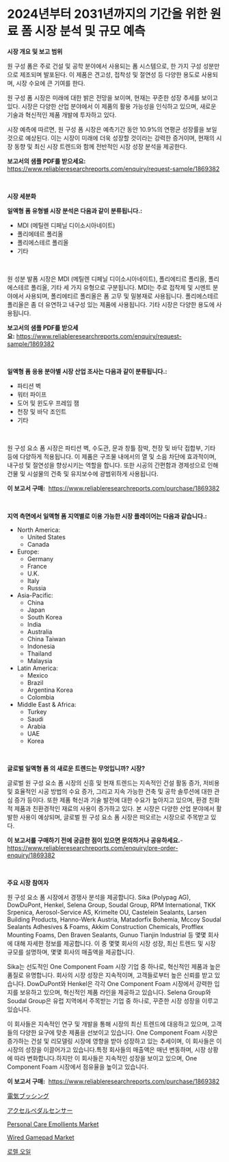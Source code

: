 <p><h1>2024년부터 2031년까지의 기간을 위한 원료 폼 시장 분석 및 규모 예측</h1></p><p><strong>시장 개요 및 보고 범위</strong></p>
<p><p>원 구성 폼은 주로 건설 및 공학 분야에서 사용되는 폼 시스템으로, 한 가지 구성 성분만으로 제조되며 발포된다. 이 제품은 견고성, 접착성 및 절연성 등 다양한 용도로 사용되며, 시장 수요에 큰 기여를 한다.</p><p>원 구성 폼 시장은 미래에 대한 밝은 전망을 보이며, 현재는 꾸준한 성장 추세를 보이고 있다. 시장은 다양한 산업 분야에서 이 제품의 활용 가능성을 인식하고 있으며, 새로운 기술과 혁신적인 제품 개발에 투자하고 있다.</p><p>시장 예측에 따르면, 원 구성 폼 시장은 예측기간 동안 10.9%의 연평균 성장률을 보일 것으로 예상된다. 이는 시장이 미래에 더욱 성장할 것이라는 강력한 증거이며, 현재의 시장 동향 및 최신 시장 트렌드와 함께 전반적인 시장 성장 분석을 제공한다.</p></p>
<p><strong>보고서의 샘플 PDF를 받으세요:</strong> <a href="https://www.reliableresearchreports.com/enquiry/request-sample/1869382">https://www.reliableresearchreports.com/enquiry/request-sample/1869382</a></p>
<p>&nbsp;</p>
<p><strong>시장 세분화</strong></p>
<p><strong>일액형 폼 유형별 시장 분석은 다음과 같이 분류됩니다.:</strong></p>
<p><ul><li>MDI (메틸렌 디페닐 디이소시아네이트)</li><li>폴리에테르 폴리올</li><li>폴리에스테르 폴리올</li><li>기타</li></ul></p>
<p>&nbsp;</p>
<p><p>원 성분 발폼 시장은 MDI (메틸렌 디페닐 디이소시아네이트), 폴리에티르 폴리올, 폴리에스테르 폴리올, 기타 세 가지 유형으로 구분됩니다. MDI는 주로 접착제 및 시멘트 분야에서 사용되며, 폴리에티르 폴리올은 폼 고무 및 밀봉재로 사용됩니다. 폴리에스테르 폴리올은 좀 더 유연하고 내구성 있는 제품에 사용됩니다. 기타 시장은 다양한 용도에 사용됩니다.</p></p>
<p><strong>보고서의 샘플 PDF를 받으세요:</strong>&nbsp;<a href="https://www.reliableresearchreports.com/enquiry/request-sample/1869382">https://www.reliableresearchreports.com/enquiry/request-sample/1869382</a></p>
<p>&nbsp;</p>
<p><strong> 일액형 폼 응용 분야별 시장 산업 조사는 다음과 같이 분류됩니다.:</strong></p>
<p><ul><li>파티션 벽</li><li>워터 파이프</li><li>도어 및 윈도우 프레임 잼</li><li>천장 및 바닥 조인트</li><li>기타</li></ul></p>
<p>&nbsp;</p>
<p><p>원 구성 요소 폼 시장은 파티션 벽, 수도관, 문과 창틀 잠박, 천장 및 바닥 접합부, 기타 등에 다양하게 적용됩니다. 이 제품은 구조물 내에서의 열 및 소음 차단에 효과적이며, 내구성 및 절연성을 향상시키는 역할을 합니다. 또한 시공의 간편함과 경제성으로 인해 건물 및 시설물의 건축 및 유지보수에 광범위하게 사용됩니다.</p></p>
<p><strong>이 보고서 구매:</strong>&nbsp; <a href="https://www.reliableresearchreports.com/purchase/1869382">https://www.reliableresearchreports.com/purchase/1869382</a></p>
<p>&nbsp;</p>
<p><strong>지역 측면에서 일액형 폼 지역별로 이용 가능한 시장 플레이어는 다음과 같습니다.:</strong></p>
<p><ul>
    <li>
        North America:
        <ul>
            <li>United States</li>
            <li>Canada</li>
        </ul>
    </li>
    <li>
        Europe:
        <ul>
            <li>Germany</li>
            <li>France</li>
            <li>U.K.</li>
            <li>Italy</li>
            <li>Russia</li>
        </ul>
    </li>
    <li>
        Asia-Pacific:
        <ul>
            <li>China</li>
            <li>Japan</li>
            <li>South Korea</li>
            <li>India</li>
            <li>Australia</li>
            <li>China Taiwan</li>
            <li>Indonesia</li>
            <li>Thailand</li>
            <li>Malaysia</li>
        </ul>
    </li>
    <li>
        Latin America:
        <ul>
            <li>Mexico</li>
            <li>Brazil</li>
            <li>Argentina Korea</li>
            <li>Colombia</li>
        </ul>
    </li>
    <li>
        Middle East & Africa:
        <ul>
            <li>Turkey</li>
            <li>Saudi</li>
            <li>Arabia</li>
            <li>UAE</li>
            <li>Korea</li>
        </ul>
    </li>
    </ul></p>
<p>&nbsp;</p>
<p><strong>글로벌 일액형 폼 의 새로운 트렌드는 무엇입니까? 시장?</strong></p>
<p><p>글로벌 원 구성 요소 폼 시장의 신흥 및 현재 트렌드는 지속적인 건설 활동 증가, 저비용 및 효율적인 시공 방법의 수요 증가, 그리고 지속 가능한 건축 및 공학 솔루션에 대한 관심 증가 등이다. 또한 제품 혁신과 기술 발전에 대한 수요가 높아지고 있으며, 환경 친화적 제품과 친환경적인 재료의 사용이 증가하고 있다. 본 시장은 다양한 산업 분야에서 활발한 사용이 예상되며, 글로벌 원 구성 요소 폼 시장은 떠오르는 시장으로 주목받고 있다.</p></p>
<p><strong>이 보고서를 구매하기 전에 궁금한 점이 있으면 문의하거나 공유하세요.</strong>- <a href="https://www.reliableresearchreports.com/enquiry/pre-order-enquiry/1869382">https://www.reliableresearchreports.com/enquiry/pre-order-enquiry/1869382</a></p>
<p>&nbsp;</p>
<p><strong>주요 시장 참여자</strong></p>
<p><p>원 구성 요소 폼 시장에서 경쟁사 분석을 제공합니다. Sika (Polypag AG), DowDuPont, Henkel, Selena Group, Soudal Group, RPM International, TKK Srpenica, Aerosol-Service AS, Krimelte OU, Castelein Sealants, Larsen Building Products, Hanno-Werk Austria, Matadorfix Bohemia, Mccoy Soudal Sealants Adhesives & Foams, Akkim Construction Chemicals, Profflex Mounting Foams, Den Braven Sealants, Gunuo Tianjin Industrial 등 몇몇 회사에 대해 자세한 정보를 제공합니다. 이 중 몇몇 회사의 시장 성장, 최신 트렌드 및 시장 규모를 설명하며, 몇몇 회사의 매출액을 제공합니다.</p><p>Sika는 선도적인 One Component Foam 시장 기업 중 하나로, 혁신적인 제품과 높은 품질로 유명합니다. 회사의 시장 성장은 지속적이며, 고객들로부터 높은 신뢰를 받고 있습니다. DowDuPont와 Henkel은 각각 One Component Foam 시장에서 강력한 입지를 보유하고 있으며, 혁신적인 제품 라인을 제공하고 있습니다. Selena Group와 Soudal Group은 유럽 지역에서 주목받는 기업 중 하나로, 꾸준한 시장 성장을 이루고 있습니다.</p><p>이 회사들은 지속적인 연구 및 개발을 통해 시장의 최신 트렌드에 대응하고 있으며, 고객들의 다양한 요구에 맞춘 제품을 선보이고 있습니다. One Component Foam 시장은 증가하는 건설 및 리모델링 시장에 영향을 받아 성장하고 있는 추세이며, 이 회사들은 이 시장의 성장을 이끌어가고 있습니다.특정 회사들의 매출액은 매년 변동하며, 시장 상황에 따라 변화합니다.하지만 이 회사들은 지속적인 성장을 보이고 있으며, One Component Foam 시장에서 점유율을 높이고 있습니다.</p></p>
<p><strong>이 보고서 구매:</strong>&nbsp;&nbsp;<a href="https://www.reliableresearchreports.com/purchase/1869382">https://www.reliableresearchreports.com/purchase/1869382</a></p>
<p><p><a href="https://medium.com/@leigh4852023/%E9%9B%BB%E6%B0%97%E3%83%96%E3%83%83%E3%82%B7%E3%83%B3%E3%82%B0%E5%B8%82%E5%A0%B4%E5%B1%95%E6%9C%9B-%E7%94%A3%E6%A5%AD%E6%A6%82%E8%A6%81%E3%81%A8%E4%BA%88%E6%B8%AC-2024%E5%B9%B4%E3%81%8B%E3%82%892031%E5%B9%B4-0793384e1c44?postPublishedType=initial">電気ブッシング</a></p><p><a href="https://medium.com/@titusboyer1/%E3%82%A2%E3%82%AF%E3%82%BB%E3%83%AB%E3%83%9A%E3%83%80%E3%83%AB%E3%82%BB%E3%83%B3%E3%82%B5%E3%83%BC%E5%B8%82%E5%A0%B4%E5%88%86%E6%9E%90-%E3%81%9D%E3%81%AEcagr-%E5%B8%82%E5%A0%B4%E3%82%BB%E3%82%B0%E3%83%A1%E3%83%B3%E3%83%86%E3%83%BC%E3%82%B7%E3%83%A7%E3%83%B3-%E3%81%8A%E3%82%88%E3%81%B3%E3%82%B0%E3%83%AD%E3%83%BC%E3%83%90%E3%83%AB%E7%94%A3%E6%A5%AD%E6%A6%82%E8%A6%81-d5c1a908a7b7">アクセルペダルセンサー</a></p><p><a href="https://issuu.com/reportprime-2/docs/personal-care-emollients-market-size-2030.pptx">Personal Care Emollients Market</a></p><p><a href="https://github.com/joannesouthgate/Market-Research-Report-List-2/blob/main/wired-gamepad-market.md">Wired Gamepad Market</a></p><p><a href="https://github.com/vss5505pa7z1p/Market-Research-Report-List-1/blob/main/76164693234.md">로렐 오일</a></p></p>

